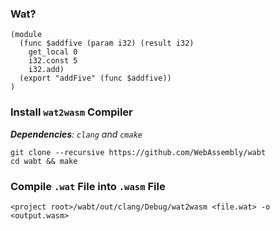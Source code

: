 ### Wat?
```wasm
(module
  (func $addfive (param i32) (result i32)
    get_local 0
    i32.const 5
    i32.add)
  (export "addFive" (func $addfive))
)
```

### Install `wat2wasm` Compiler
***Dependencies**: `clang` and `cmake`*
```
git clone --recursive https://github.com/WebAssembly/wabt
cd wabt && make
```
### Compile `.wat` File into `.wasm` File
```
<project root>/wabt/out/clang/Debug/wat2wasm <file.wat> -o <output.wasm>
```
